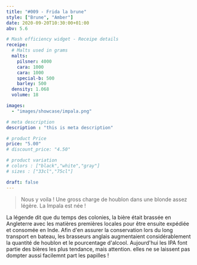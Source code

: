 ```yaml
---
title: "#009 - Frida la brune"
style: ["Brune", "Amber"]
date: 2020-09-20T10:30:00+01:00
abv: 5.6

# Mash efficiency widget - Receipe details
receipe:
  # Malts used in grams
  malts:
    pilsner: 4000
    cara: 1000
    cara: 1000
    special-b: 500
    barley: 500
  density: 1.068
  volume: 18

images:
  - "images/showcase/impala.png"

# meta description
description : "this is meta description"

# product Price
price: "5.00"
# discount_price: "4.50"

# product variation
# colors : ["black","white","gray"]
# sizes : ["33cl","75cl"]

draft: false
---
```


> Nous y voila ! Une gross charge de houblon dans une blonde assez légère. La Impala est née !

La légende dit que du temps des colonies, la bière était brassée en Angleterre avec les matières premières locales pour être ensuite expédiée et consomée en Inde. Afin d'en assurer la conservation lors du long transport en bateau, les brasseurs anglais augmentaient considérablement la quantité de houblon et le pourcentage d'alcool. Aujourd'hui les IPA font partie des bières les plus tendance, mais attention. elles ne se laissent pas dompter aussi facilemnt part les papilles !